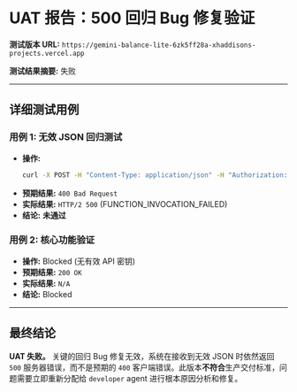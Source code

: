 # UAT 报告：500 回归 Bug 修复验证

**测试版本 URL:** `https://gemini-balance-lite-6zk5ff28a-xhaddisons-projects.vercel.app`

**测试结果摘要:** 失败

---

## 详细测试用例

### 用例 1: 无效 JSON 回归测试

*   **操作:**
    ```bash
    curl -X POST -H "Content-Type: application/json" -H "Authorization: Bearer FAKE_KEY" -d '{"invalid_json"' https://gemini-balance-lite-6zk5ff28a-xhaddisons-projects.vercel.app/v1/chat/completions -i
    ```
*   **预期结果:** `400 Bad Request`
*   **实际结果:** `HTTP/2 500` (FUNCTION_INVOCATION_FAILED)
*   **结论:** **未通过**

### 用例 2: 核心功能验证

*   **操作:** Blocked (无有效 API 密钥)
*   **预期结果:** `200 OK`
*   **实际结果:** `N/A`
*   **结论:** Blocked

---

## 最终结论

**UAT 失败。** 关键的回归 Bug 修复无效，系统在接收到无效 JSON 时依然返回 `500` 服务器错误，而不是预期的 `400` 客户端错误。此版本**不符合**生产交付标准，问题需要立即重新分配给 `developer` agent 进行根本原因分析和修复。